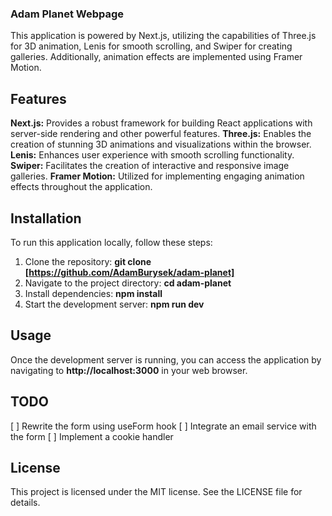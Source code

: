 ### Adam Planet Webpage

This application is powered by Next.js, utilizing the capabilities of Three.js for 3D animation, Lenis for smooth scrolling, and Swiper for creating galleries. Additionally, animation effects are implemented using Framer Motion.

## Features

**Next.js:** Provides a robust framework for building React applications with server-side rendering and other powerful features.
**Three.js:** Enables the creation of stunning 3D animations and visualizations within the browser.
**Lenis:** Enhances user experience with smooth scrolling functionality.
**Swiper:** Facilitates the creation of interactive and responsive image galleries.
**Framer Motion:** Utilized for implementing engaging animation effects throughout the application.

## Installation

To run this application locally, follow these steps:

1. Clone the repository: **git clone [https://github.com/AdamBurysek/adam-planet]**
2. Navigate to the project directory: **cd adam-planet**
3. Install dependencies: **npm install**
4. Start the development server: **npm run dev**

## Usage

Once the development server is running, you can access the application by navigating to **http://localhost:3000** in your web browser.

## TODO

[ ] Rewrite the form using useForm hook
[ ] Integrate an email service with the form
[ ] Implement a cookie handler

## License

This project is licensed under the MIT license. See the LICENSE file for details.
